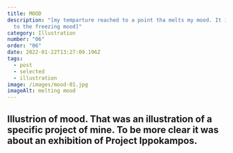 ```yaml
---
title: MOOD
description: "[my temparture reached to a point tha melts my mood. It is equal
  to the freezing mood]"
category: Illustration
number: "06"
order: "06"
date: 2022-01-22T13:27:09.196Z
tags:
  - post
  - selected
  - illustration
image: /images/mood-01.jpg
imageAlt: melting mood
---
```

## Illustrion of mood. That was an illustration of a specific project of mine. To be more clear it was about an exhibition of Project Ippokampos.